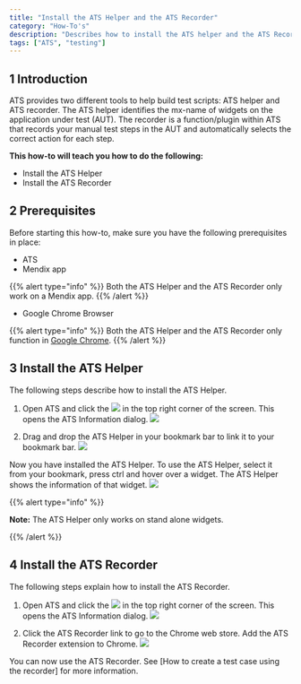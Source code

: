 ```yaml
---
title: "Install the ATS Helper and the ATS Recorder"
category: "How-To's"
description: "Describes how to install the ATS helper and the ATS Recorder tool."
tags: ["ATS", "testing"]
---
```


## 1 Introduction

ATS provides two different tools to help build test scripts: ATS helper and ATS recorder. The ATS helper identifies the mx-name of widgets on the application under test (AUT). The recorder is a function/plugin within ATS that records your manual test steps in the AUT and automatically selects the correct action for each step.

**This how-to will teach you  how to do the following:**

* Install the ATS Helper
* Install the ATS Recorder

## 2 Prerequisites
Before starting this how-to, make sure you have the following prerequisites in place:

*  ATS
*  Mendix app

  {{% alert type="info" %}}
  Both the ATS Helper and the ATS Recorder only work on a Mendix app.
  {{% /alert %}}

*  Google Chrome Browser

  {{% alert type="info" %}}
  Both the ATS Helper and the ATS Recorder only function in [Google Chrome](https://www.google.com/chrome/browser/). 
  {{% /alert %}}

## 3 Install the ATS Helper
The following steps describe how to install the ATS Helper.

1.	Open ATS and click the ![](/howtos/attachments/install-ats-helper-recorder/information-icon.png) in the top right corner of the screen. This opens the ATS Information dialog.
![](/howtos/attachments/install-ats-helper-recorder/ats-information-screen.png)

2.	Drag and drop the ATS Helper in your bookmark bar to link it to your bookmark bar.
![](/howtos/attachments/install-ats-helper-recorder/drag-drop-ats-helper.png)

Now you have installed the ATS Helper. To use the ATS Helper, select it from your bookmark, press ctrl and hover over a widget. The ATS Helper shows the information of that widget.
![](/howtos/attachments/install-ats-helper-recorder/ats-helper-widget.png)

{{% alert type="info" %}}

**Note:** The ATS Helper only works on stand alone widgets.

{{% /alert %}}

## 4 Install the ATS Recorder
The following steps explain how to install the ATS Recorder.

1.	Open ATS and click the ![](/howtos/attachments/install-ats-helper-recorder/information-icon.png) in the top right corner of the screen. This opens the ATS Information dialog.
![](/howtos/attachments/install-ats-helper-recorder/ats-information-screen.png)

2.	Click the ATS Recorder link to go to the Chrome web store. Add the ATS Recorder extension to Chrome. 
![](/howtos/attachments/install-ats-helper-recorder/add-ats-recorder.png)

You can now use the ATS Recorder. See [How to create a test case using the recorder] for more information.

